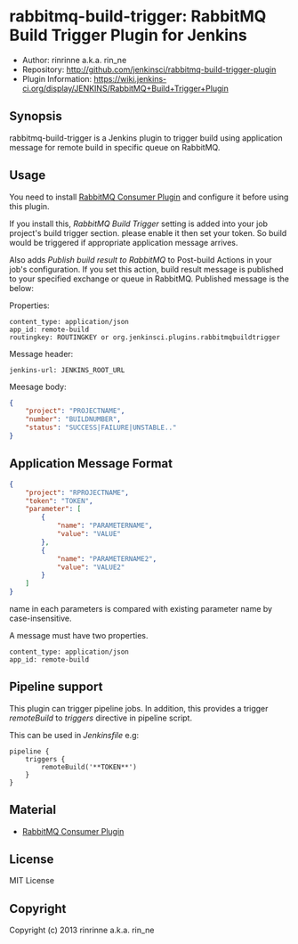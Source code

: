 rabbitmq-build-trigger: RabbitMQ Build Trigger Plugin for Jenkins
=======================================================

* Author: rinrinne a.k.a. rin_ne
* Repository: http://github.com/jenkinsci/rabbitmq-build-trigger-plugin
* Plugin Information: https://wiki.jenkins-ci.org/display/JENKINS/RabbitMQ+Build+Trigger+Plugin

Synopsis
------------------------

rabbitmq-build-trigger is a Jenkins plugin to trigger build using application message for remote build in specific queue on RabbitMQ.

Usage
------------------------

You need to install [RabbitMQ Consumer Plugin][rabbitmq-consumer] and configure it before using this plugin.

If you install this, *RabbitMQ Build Trigger* setting is added into your job project's build trigger section. please enable it then set your token. So build would be triggered if appropriate application message arrives.

Also adds *Publish build result to RabbitMQ* to Post-build Actions in your job's configuration. If you set this action, build result message is published to your specified exchange or queue in RabbitMQ. Published message is the below:

Properties:
```
content_type: application/json
app_id: remote-build
routingkey: ROUTINGKEY or org.jenkinsci.plugins.rabbitmqbuildtrigger
```

Message header:
```
jenkins-url: JENKINS_ROOT_URL
```

Meesage body:
```json
{
    "project": "PROJECTNAME",
    "number": "BUILDNUMBER",
    "status": "SUCCESS|FAILURE|UNSTABLE.."
}
```

Application Message Format
------------------------

```json
{
    "project": "RPROJECTNAME",
    "token": "TOKEN",
    "parameter": [
        {
            "name": "PARAMETERNAME",
            "value": "VALUE"
        },
        {
            "name": "PARAMETERNAME2",
            "value": "VALUE2"
        }
    ]
}
```

name in each parameters is compared with existing parameter name by case-insensitive.

A message must have two properties.

```
content_type: application/json
app_id: remote-build
```

Pipeline support
------------------------

This plugin can trigger pipeline jobs. In addition, this provides a trigger *remoteBuild*
to *triggers* directive in pipeline script.

This can be used in *Jenkinsfile* e.g:

```
pipeline {
    triggers {
        remoteBuild('**TOKEN**')
    }
}
```

Material
------------------------

* [RabbitMQ Consumer Plugin][rabbitmq-consumer]

[rabbitmq-consumer]: http://wiki.jenkins-ci.org/display/JENKINS/RabbitMQ+Consumer+Plugin

License
------------------------

MIT License

Copyright
------------------------

Copyright (c) 2013 rinrinne a.k.a. rin_ne

